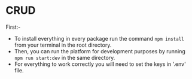 # CRUD
First:-
- To install everything in every package run the command `npm install` from your terminal in the root directory.
- Then, you can run the platform for development purposes by running `npm run start:dev` in the same directory.
- For everything to work correctly you will need to set the keys in '.env' file.
